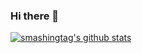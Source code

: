 ### Hi there 👋

[![smashingtag's github stats](https://github-readme-stats.vercel.app/api?username=smashingtags&count_private=true)](https://github.com/anuraghazra/github-readme-stats)
